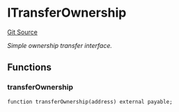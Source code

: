 # ITransferOwnership
[Git Source](https://github.com/NaniDAO/accounts/blob/633a53011abcd7918cc74b4d98c9ea83062f3c59/src/validators/RecoveryValidator.sol)

*Simple ownership transfer interface.*


## Functions
### transferOwnership


```solidity
function transferOwnership(address) external payable;
```

